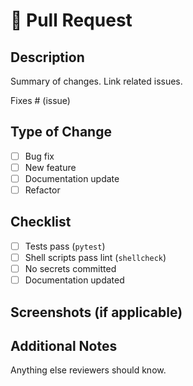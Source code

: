 # 📌 Pull Request

## Description
Summary of changes. Link related issues.

Fixes # (issue)

## Type of Change
- [ ] Bug fix
- [ ] New feature
- [ ] Documentation update
- [ ] Refactor

## Checklist
- [ ] Tests pass (`pytest`)
- [ ] Shell scripts pass lint (`shellcheck`)
- [ ] No secrets committed
- [ ] Documentation updated

## Screenshots (if applicable)

## Additional Notes
Anything else reviewers should know.
